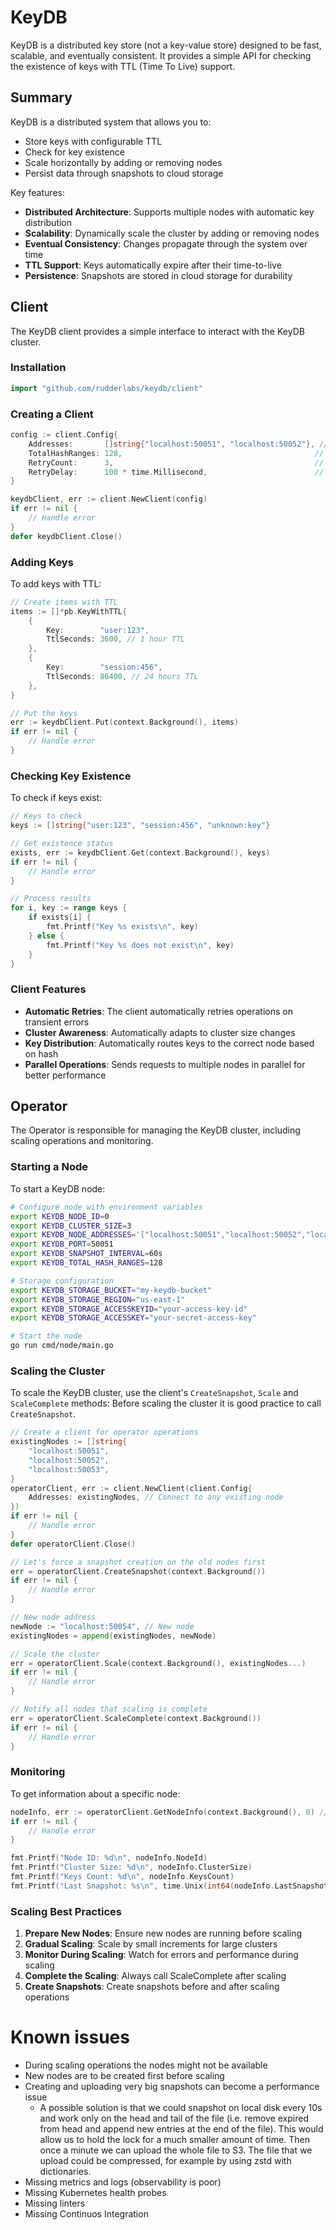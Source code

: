 # KeyDB

KeyDB is a distributed key store (not a key-value store) designed to be fast, scalable, and eventually consistent. It provides a simple API for checking the existence of keys with TTL (Time To Live) support.

## Summary

KeyDB is a distributed system that allows you to:
- Store keys with configurable TTL
- Check for key existence
- Scale horizontally by adding or removing nodes
- Persist data through snapshots to cloud storage

Key features:
- **Distributed Architecture**: Supports multiple nodes with automatic key distribution
- **Scalability**: Dynamically scale the cluster by adding or removing nodes
- **Eventual Consistency**: Changes propagate through the system over time
- **TTL Support**: Keys automatically expire after their time-to-live
- **Persistence**: Snapshots are stored in cloud storage for durability

## Client

The KeyDB client provides a simple interface to interact with the KeyDB cluster.

### Installation

```go
import "github.com/rudderlabs/keydb/client"
```

### Creating a Client

```go
config := client.Config{
    Addresses:       []string{"localhost:50051", "localhost:50052"}, // List of node addresses
    TotalHashRanges: 128,                                           // Optional, defaults to 128
    RetryCount:      3,                                             // Optional, defaults to 3
    RetryDelay:      100 * time.Millisecond,                        // Optional, defaults to 100ms
}

keydbClient, err := client.NewClient(config)
if err != nil {
    // Handle error
}
defer keydbClient.Close()
```

### Adding Keys

To add keys with TTL:

```go
// Create items with TTL
items := []*pb.KeyWithTTL{
    {
        Key:        "user:123",
        TtlSeconds: 3600, // 1 hour TTL
    },
    {
        Key:        "session:456",
        TtlSeconds: 86400, // 24 hours TTL
    },
}

// Put the keys
err := keydbClient.Put(context.Background(), items)
if err != nil {
    // Handle error
}
```

### Checking Key Existence

To check if keys exist:

```go
// Keys to check
keys := []string{"user:123", "session:456", "unknown:key"}

// Get existence status
exists, err := keydbClient.Get(context.Background(), keys)
if err != nil {
    // Handle error
}

// Process results
for i, key := range keys {
    if exists[i] {
        fmt.Printf("Key %s exists\n", key)
    } else {
        fmt.Printf("Key %s does not exist\n", key)
    }
}
```

### Client Features

- **Automatic Retries**: The client automatically retries operations on transient errors
- **Cluster Awareness**: Automatically adapts to cluster size changes
- **Key Distribution**: Automatically routes keys to the correct node based on hash
- **Parallel Operations**: Sends requests to multiple nodes in parallel for better performance

## Operator

The Operator is responsible for managing the KeyDB cluster, including scaling operations and monitoring.

### Starting a Node

To start a KeyDB node:

```bash
# Configure node with environment variables
export KEYDB_NODE_ID=0
export KEYDB_CLUSTER_SIZE=3
export KEYDB_NODE_ADDRESSES='["localhost:50051","localhost:50052","localhost:50053"]'
export KEYDB_PORT=50051
export KEYDB_SNAPSHOT_INTERVAL=60s
export KEYDB_TOTAL_HASH_RANGES=128

# Storage configuration
export KEYDB_STORAGE_BUCKET="my-keydb-bucket"
export KEYDB_STORAGE_REGION="us-east-1"
export KEYDB_STORAGE_ACCESSKEYID="your-access-key-id"
export KEYDB_STORAGE_ACCESSKEY="your-secret-access-key"

# Start the node
go run cmd/node/main.go
```

### Scaling the Cluster

To scale the KeyDB cluster, use the client's `CreateSnapshot`, `Scale` and `ScaleComplete` methods:
Before scaling the cluster it is good practice to call `CreateSnapshot`.

```go
// Create a client for operator operations
existingNodes := []string{
    "localhost:50051",
    "localhost:50052",
    "localhost:50053",
}
operatorClient, err := client.NewClient(client.Config{
    Addresses: existingNodes, // Connect to any existing node
})
if err != nil {
    // Handle error
}
defer operatorClient.Close()

// Let's force a snapshot creation on the old nodes first
err = operatorClient.CreateSnapshot(context.Background())
if err != nil {
    // Handle error
}

// New node address
newNode := "localhost:50054", // New node
existingNodes = append(existingNodes, newNode)

// Scale the cluster
err = operatorClient.Scale(context.Background(), existingNodes...)
if err != nil {
    // Handle error
}

// Notify all nodes that scaling is complete
err = operatorClient.ScaleComplete(context.Background())
if err != nil {
    // Handle error
}
```

### Monitoring

To get information about a specific node:

```go
nodeInfo, err := operatorClient.GetNodeInfo(context.Background(), 0) // Node ID 0
if err != nil {
    // Handle error
}

fmt.Printf("Node ID: %d\n", nodeInfo.NodeId)
fmt.Printf("Cluster Size: %d\n", nodeInfo.ClusterSize)
fmt.Printf("Keys Count: %d\n", nodeInfo.KeysCount)
fmt.Printf("Last Snapshot: %s\n", time.Unix(int64(nodeInfo.LastSnapshotTimestamp), 0))
```

### Scaling Best Practices

1. **Prepare New Nodes**: Ensure new nodes are running before scaling
2. **Gradual Scaling**: Scale by small increments for large clusters
3. **Monitor During Scaling**: Watch for errors and performance during scaling
4. **Complete the Scaling**: Always call ScaleComplete after scaling
5. **Create Snapshots**: Create snapshots before and after scaling operations

# Known issues

* During scaling operations the nodes might not be available
* New nodes are to be created first before scaling
* Creating and uploading very big snapshots can become a performance issue
  * A possible solution is that we could snapshot on local disk every 10s and work only on the head and tail of the
    file (i.e. remove expired from head and append new entries at the end of the file).
    This would allow us to hold the lock for a much smaller amount of time.
    Then once a minute we can upload the whole file to S3. The file that we upload could be compressed, 
    for example by using zstd with dictionaries.
* Missing metrics and logs (observability is poor)
* Missing Kubernetes health probes
* Missing linters
* Missing Continuos Integration

